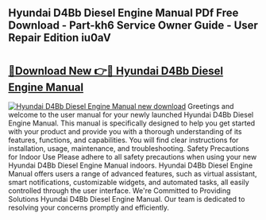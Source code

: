 ## Hyundai D4Bb Diesel Engine Manual PDf Free Download - Part-kh6 Service Owner Guide - User Repair Edition iu0aV

# <h2><a href="http://bc80357.oget.top/?id=Hyundai+D4Bb+Diesel+Engine+Manual">🔗Download New 👉🔴 Hyundai D4Bb Diesel Engine Manual</a></h2>

[![Hyundai D4Bb Diesel Engine Manual new download](https://i.imgur.com/5g1atiW.png)](http://bc80357.oget.top/?id=Hyundai+D4Bb+Diesel+Engine+Manual)
Greetings and welcome to the user manual for your newly launched Hyundai D4Bb Diesel Engine Manual. This manual is specifically designed to help you get started with your product and provide you with a thorough understanding of its features, functions, and capabilities. You will find clear instructions for installation, usage, maintenance, and troubleshooting. Safety Precautions for Indoor Use Please adhere to all safety precautions when using your new Hyundai D4Bb Diesel Engine Manual indoors. Hyundai D4Bb Diesel Engine Manual offers users a range of advanced features, such as virtual assistant, smart notifications, customizable widgets, and automated tasks, all easily controlled through the user interface. We're Committed to Providing Solutions Hyundai D4Bb Diesel Engine Manual. Our team is dedicated to resolving your concerns promptly and efficiently.
